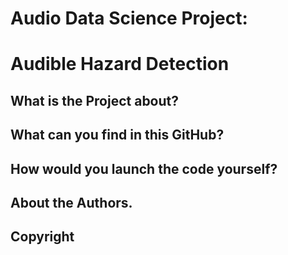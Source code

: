 # Audio Data Science Project:
# Audible Hazard Detection


## What is the Project about?


## What can you find in this GitHub?


## How would you launch the code yourself?


## About the Authors.


## Copyright
